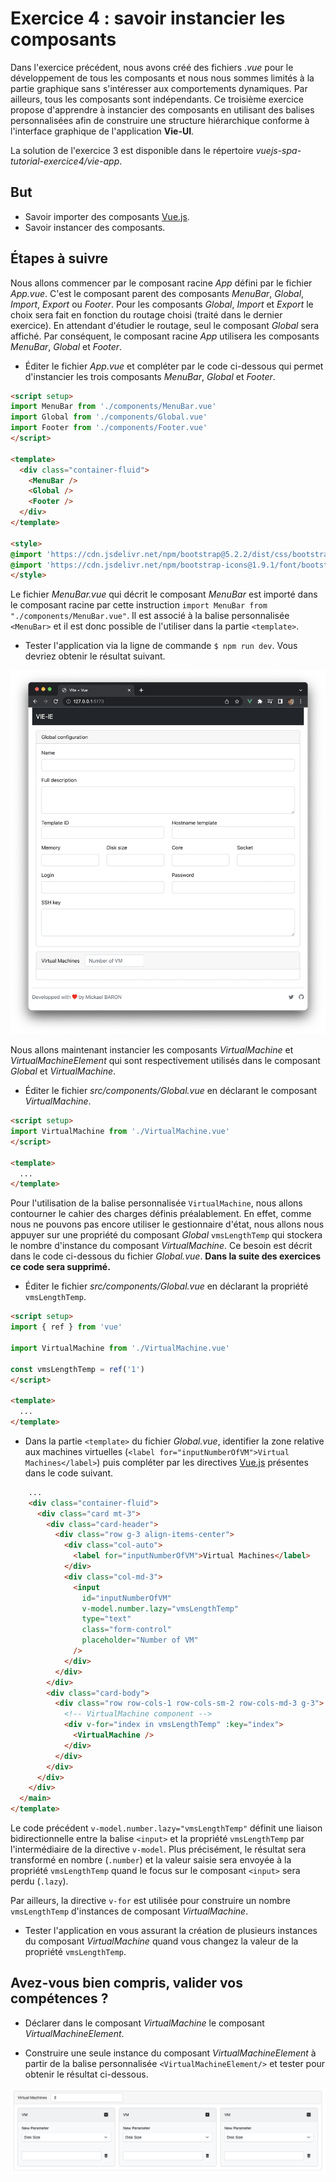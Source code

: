 # Exercice 4 : savoir instancier les composants 

Dans l'exercice précédent, nous avons créé des fichiers *.vue* pour le développement de tous les composants et nous nous sommes limités à la partie graphique sans s'intéresser aux comportements dynamiques. Par ailleurs, tous les composants sont indépendants. Ce troisième exercice propose d'apprendre à instancier des composants en utilisant des balises personnalisées afin de construire une structure hiérarchique conforme à l'interface graphique de l'application **Vie-UI**.

La solution de l'exercice 3 est disponible dans le répertoire _vuejs-spa-tutorial-exercice4/vie-app_.

## But

* Savoir importer des composants [Vue.js](https://vuejs.org/).
* Savoir instancer des composants.

## Étapes à suivre

Nous allons commencer par le composant racine *App* défini par le fichier _App.vue_. C'est le composant parent des composants *MenuBar*, *Global*, *Import*, *Export* ou *Footer*. Pour les composants *Global*, *Import* et *Export* le choix sera fait en fonction du routage choisi (traité dans le dernier exercice). En attendant d'étudier le routage, seul le composant *Global* sera affiché. Par conséquent, le composant racine *App* utilisera les composants *MenuBar*, *Global* et *Footer*.

* Éditer le fichier _App.vue_ et compléter par le code ci-dessous qui permet d'instancier les trois composants *MenuBar*, *Global* et *Footer*.

```html
<script setup>
import MenuBar from './components/MenuBar.vue'
import Global from './components/Global.vue'
import Footer from './components/Footer.vue'
</script>

<template>
  <div class="container-fluid">
    <MenuBar />
    <Global />
    <Footer />
  </div>
</template>

<style>
@import 'https://cdn.jsdelivr.net/npm/bootstrap@5.2.2/dist/css/bootstrap.min.css';
@import 'https://cdn.jsdelivr.net/npm/bootstrap-icons@1.9.1/font/bootstrap-icons.css';
</style>
```

Le fichier _MenuBar.vue_ qui décrit le composant *MenuBar* est importé dans le composant racine par cette instruction `import MenuBar from "./components/MenuBar.vue"`. Il est associé à la balise personnalisée `<MenuBar>` et il est donc possible de l'utiliser dans la partie `<template>`.

* Tester l'application via la ligne de commande `$ npm run dev`. Vous devriez obtenir le résultat suivant.

![Application avec les composants MenuBar, Global et Footer](./images/root-component.png "Application avec les composants MenuBar, Global et Footer")

Nous allons maintenant instancier les composants *VirtualMachine* et *VirtualMachineElement* qui sont respectivement utilisés dans le composant *Global* et *VirtualMachine*.

* Éditer le fichier _src/components/Global.vue_ en déclarant le composant *VirtualMachine*.

```html
<script setup>
import VirtualMachine from './VirtualMachine.vue'
</script>

<template>
  ...
</template>
```

Pour l'utilisation de la balise personnalisée `VirtualMachine`, nous allons contourner le cahier des charges définis préalablement. En effet, comme nous ne pouvons pas encore utiliser le gestionnaire d'état, nous allons nous appuyer sur une propriété du composant *Global* `vmsLengthTemp` qui stockera le nombre d'instance du composant *VirtualMachine*. Ce besoin est décrit dans le code ci-dessous du fichier *Global.vue*. **Dans la suite des exercices ce code sera supprimé.**

* Éditer le fichier _src/components/Global.vue_ en déclarant la propriété `vmsLengthTemp`.

```html
<script setup>
import { ref } from 'vue'

import VirtualMachine from './VirtualMachine.vue'

const vmsLengthTemp = ref('1')
</script>

<template>
  ...
</template>
```

* Dans la partie `<template>` du fichier _Global.vue_, identifier la zone relative aux machines virtuelles (`<label for="inputNumberOfVM">Virtual Machines</label>`) puis compléter par les directives [Vue.js](https://vuejs.org/) présentes dans le code suivant.

```html
    ...
    <div class="container-fluid">
      <div class="card mt-3">
        <div class="card-header">
          <div class="row g-3 align-items-center">
            <div class="col-auto">
              <label for="inputNumberOfVM">Virtual Machines</label>
            </div>
            <div class="col-md-3">
              <input
                id="inputNumberOfVM"
                v-model.number.lazy="vmsLengthTemp"
                type="text"
                class="form-control"
                placeholder="Number of VM"
              />
            </div>
          </div>
        </div>
        <div class="card-body">
          <div class="row row-cols-1 row-cols-sm-2 row-cols-md-3 g-3">
            <!-- VirtualMachine component -->
            <div v-for="index in vmsLengthTemp" :key="index">
              <VirtualMachine />
            </div>
          </div>
        </div>
      </div>
    </div>
  </main>
</template>
```

Le code précédent `v-model.number.lazy="vmsLengthTemp"` définit une liaison bidirectionnelle entre la balise `<input>` et la propriété `vmsLengthTemp` par l'intermédiaire de la directive `v-model`. Plus précisément, le résultat sera transformé en nombre (`.number`) et la valeur saisie sera envoyée à la propriété `vmsLengthTemp` quand le focus sur le composant `<input>` sera perdu (`.lazy`).

Par ailleurs, la directive `v-for` est utilisée pour construire un nombre `vmsLengthTemp` d'instances de composant *VirtualMachine*.

* Tester l'application en vous assurant la création de plusieurs instances du composant *VirtualMachine* quand vous changez la valeur de la propriété `vmsLengthTemp`.

## Avez-vous bien compris, valider vos compétences ? 

* Déclarer dans le composant *VirtualMachine* le composant *VirtualMachineElement*.

* Construire une seule instance du composant *VirtualMachineElement* à partir de la balise personnalisée `<VirtualMachineElement/>` et tester pour obtenir le résultat ci-dessous.

![Composant VirtualMachine et VirtualMachineElement](./images/virtualmachineelement.png "Composant VirtualMachine et VirtualMachineElement")
